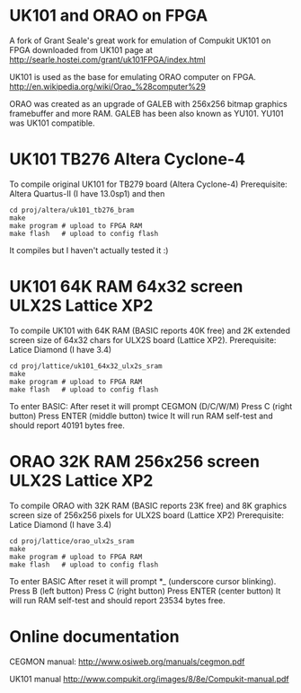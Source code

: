 # UK101 and ORAO on FPGA

A fork of Grant Seale's great work
for emulation of Compukit UK101 on FPGA
downloaded from UK101 page at http://searle.hostei.com/grant/uk101FPGA/index.html

UK101 is used as the base for emulating ORAO computer on FPGA.
http://en.wikipedia.org/wiki/Orao_%28computer%29

ORAO was created as an upgrade of GALEB with 
256x256 bitmap graphics framebuffer and more RAM.
GALEB has been also known as YU101.
YU101 was UK101 compatible.

# UK101 TB276 Altera Cyclone-4

To compile original UK101 for TB279 board (Altera Cyclone-4)
Prerequisite: Altera Quartus-II (I have 13.0sp1) and then

    cd proj/altera/uk101_tb276_bram
    make
    make program # upload to FPGA RAM
    make flash   # upload to config flash

It compiles but I haven't actually tested it :)

# UK101 64K RAM 64x32 screen ULX2S Lattice XP2

To compile UK101 with 64K RAM (BASIC reports 40K free) 
and 2K extended screen size of 64x32 chars for ULX2S 
board (Lattice XP2).
Prerequisite: Latice Diamond (I have 3.4)

    cd proj/lattice/uk101_64x32_ulx2s_sram
    make
    make program # upload to FPGA RAM
    make flash   # upload to config flash

To enter BASIC:
After reset it will prompt CEGMON (D/C/W/M)
Press C (right button)
Press ENTER (middle button) twice
It will run RAM self-test and should report 40191 bytes free.

# ORAO 32K RAM 256x256 screen ULX2S Lattice XP2

To compile ORAO with 32K RAM (BASIC reports 23K free) 
and 8K graphics screen size of 256x256 pixels for ULX2S 
board (Lattice XP2)
Prerequisite: Latice Diamond (I have 3.4)

    cd proj/lattice/orao_ulx2s_sram
    make
    make program # upload to FPGA RAM
    make flash   # upload to config flash

To enter BASIC
After reset it will prompt *_ (underscore cursor blinking).
Press B (left button)
Press C (right button)
Press ENTER (center button)
It will run RAM self-test and should report 23534 bytes free.

# Online documentation

CEGMON manual:
http://www.osiweb.org/manuals/cegmon.pdf

UK101 manual
http://www.compukit.org/images/8/8e/Compukit-manual.pdf
